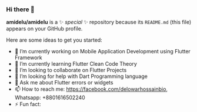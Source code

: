 ### Hi there 👋

**amidelu/amidelu** is a ✨ _special_ ✨ repository because its `README.md` (this file) appears on your GitHub profile.

Here are some ideas to get you started:

- 🔭 I’m currently working on Mobile Application Development using Flutter Framework
- 🌱 I’m currently learning Flutter Clean Code Theory
- 👯 I’m looking to collaborate on Flutter Projects
- 🤔 I’m looking for help with Dart Programming language
- 💬 Ask me about Flutter errors or widgets
- 📫 How to reach me: https://facebook.com/delowarhossainbio, Whatsapp: +8801616502240
- ⚡ Fun fact: 

